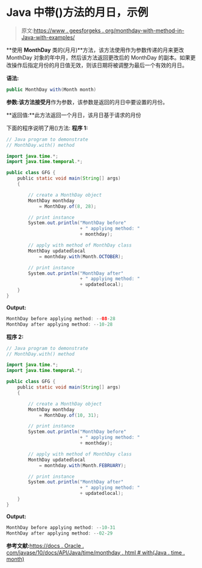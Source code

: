 # Java 中带()方法的月日，示例

> 原文:[https://www . geesforgeks . org/monthday-with-method-in-Java-with-examples/](https://www.geeksforgeeks.org/monthday-with-method-in-java-with-examples/)

**使用 **MonthDay** 类的(月月)**方法，该方法使用作为参数传递的月来更改 MonthDay 对象的年中月，然后该方法返回更改后的 MonthDay 的副本。如果更改操作后指定月份的月日值无效，则该日期将被调整为最后一个有效的月日。

**语法:**

```java
public MonthDay with(Month month)

```

**参数:**该方法接受**月**作为参数，该参数是返回的月日中要设置的月份。

**返回值:**此方法返回一个月日，该月日基于请求的月份

下面的程序说明了用()方法:
**程序 1:**

```java
// Java program to demonstrate
// MonthDay.with() method

import java.time.*;
import java.time.temporal.*;

public class GFG {
    public static void main(String[] args)
    {

        // create a MonthDay object
        MonthDay monthday
            = MonthDay.of(8, 28);

        // print instance
        System.out.println("MonthDay before"
                           + " applying method: "
                           + monthday);

        // apply with method of MonthDay class
        MonthDay updatedlocal
            = monthday.with(Month.OCTOBER);

        // print instance
        System.out.println("MonthDay after"
                           + " applying method: "
                           + updatedlocal);
    }
}
```

**Output:**

```java
MonthDay before applying method: --08-28
MonthDay after applying method: --10-28

```

**程序 2:**

```java
// Java program to demonstrate
// MonthDay.with() method

import java.time.*;
import java.time.temporal.*;

public class GFG {
    public static void main(String[] args)
    {

        // create a MonthDay object
        MonthDay monthday
            = MonthDay.of(10, 31);

        // print instance
        System.out.println("MonthDay before"
                           + " applying method: "
                           + monthday);

        // apply with method of MonthDay class
        MonthDay updatedlocal
            = monthday.with(Month.FEBRUARY);

        // print instance
        System.out.println("MonthDay after"
                           + " applying method: "
                           + updatedlocal);
    }
}
```

**Output:**

```java
MonthDay before applying method: --10-31
MonthDay after applying method: --02-29

```

**参考文献:**[https://docs . Oracle . com/javase/10/docs/API/Java/time/monthday . html # with(Java . time . month)](https://docs.oracle.com/javase/10/docs/api/java/time/MonthDay.html#with(java.time.Month))